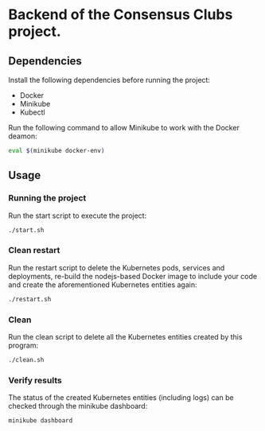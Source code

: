 # Backend of the Consensus Clubs project.
## Dependencies
Install the following dependencies before running the project:
 - Docker
 - Minikube
 - Kubectl

Run the following command to allow Minikube to work with the Docker deamon:
```bash
eval $(minikube docker-env)
```

## Usage
### Running the project
Run the start script to execute the project:
```bash
./start.sh
```

### Clean restart
Run the restart script to delete the Kubernetes pods, services and deployments, re-build the nodejs-based Docker image to include your code and create the aforementioned Kubernetes entities again:
```bash
./restart.sh
```

### Clean
Run the clean script to delete all the Kubernetes entities created by this program:
```bash
./clean.sh
```

### Verify results
The status of the created Kubernetes entities (including logs) can be checked through the minikube dashboard: 
```bash
minikube dashboard
```
